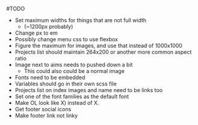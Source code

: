 #TODO

* Set maximum widths for things that are not full width
	* (~1200px probably)
* Change px to em
* Possibly change menu css to use flexbox
* Figure the maximum for images, and use that instead of 1000x1000
* Projects list should maintain 264x200 or another more common aspect ratio
* Image next to aims needs to pushed down a bit
	* This could also could be a normal image
* Fonts need to be embedded
* Variables should go in their own scss file
* Projects list on index images and name need to be links too
* Set one of the font families as the default font
* Make OL look like X) instead of X.
* Get footer social icons
* Make footer link not linky
